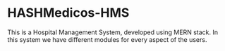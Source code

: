 # HASHMedicos-HMS
 This is a Hospital Management System, developed using MERN stack. In this system we have different modules for every aspect of the users.

 
